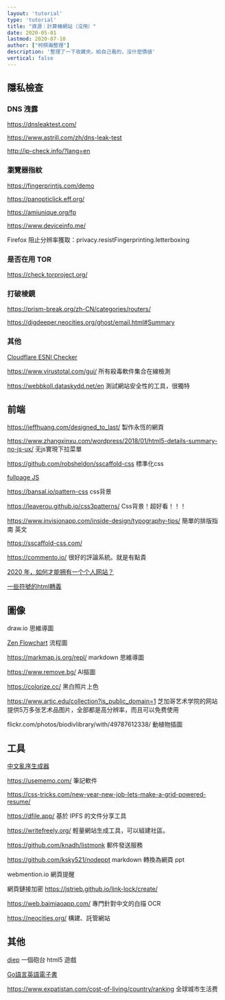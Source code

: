 ```yaml
---
layout: 'tutorial'
type: 'tutorial'
title: "資源｜計算機網站（沒用）"
date: 2020-05-01
lastmod: 2020-07-10
author: ["柯棋瀚整理"]
description: '整理了一下收藏夾。給自己看的，沒什麼價値'
vertical: false
---
```


## 隱私檢查

### DNS 洩露

https://dnsleaktest.com/

https://www.astrill.com/zh/dns-leak-test

http://ip-check.info/?lang=en

### 瀏覽器指紋

https://fingerprintjs.com/demo

https://panopticlick.eff.org/

https://amiunique.org/fp

https://www.deviceinfo.me/

Firefox 阻止分辨率獲取：privacy.resistFingerprinting.letterboxing

### 是否在用 TOR

https://check.torproject.org/

### 打破棱鏡

https://prism-break.org/zh-CN/categories/routers/

https://digdeeper.neocities.org/ghost/email.html#Summary

### 其他

[Cloudflare ESNI Checker](https://www.cloudflare.com/ssl/encrypted-sni/)

https://www.virustotal.com/gui/ 所有殺毒軟件集合在線檢測

https://webbkoll.dataskydd.net/en 測試網站安全性的工具，很獨特

## 前端

https://jeffhuang.com/designed_to_last/ 製作永恆的網頁

https://www.zhangxinxu.com/wordpress/2018/01/html5-details-summary-no-js-ux/ 无js實現下拉菜單

https://github.com/robsheldon/sscaffold-css 標準化css

[fullpage JS](https://github.com/alvarotrigo/fullPage.js/tree/master/lang/chinese)

https://bansal.io/pattern-css css背景

https://leaverou.github.io/css3patterns/  Css背景！超好看！！！

https://www.invisionapp.com/inside-design/typography-tips/ 簡單的排版指南 英文

https://sscaffold-css.com/

https://commento.io/ 很好的評論系統。就是有點貴

[2020 年，如何才能拥有一个个人网站？](https://sspai.com/post/59504)

[一些符號的html轉義](https://www.w3.org/wiki/Common_HTML_entities_used_for_typography)

## 圖像

draw.io 思維導圖

[Zen Flowchart](https://www.zenflowchart.com/) 流程圖

https://markmap.js.org/repl/ markdown 思維導圖

https://www.remove.bg/ AI摳圖

https://colorize.cc/ 黑白照片上色

https://www.artic.edu/collection?is_public_domain=1 芝加哥艺术学院的网站提供5万多张艺术品图片，全部都是高分辨率，而且可以免费使用

flickr.com/photos/biodivlibrary/with/49787612338/ 動植物插圖

## 工具

[中文亂序生成器](https://cnvoice.herokuapp.com/)

https://usememo.com/ 筆記軟件

https://css-tricks.com/new-year-new-job-lets-make-a-grid-powered-resume/

https://dfile.app/ 基於 IPFS 的文件分享工具

https://writefreely.org/ 輕量網站生成工具，可以組建社區。

https://github.com/knadh/listmonk 郵件發送服務

https://github.com/ksky521/nodeppt  markdown 轉換為網頁 ppt

webmention.io 網頁提醒

網頁鏈接加密 https://jstrieb.github.io/link-lock/create/

https://web.baimiaoapp.com/ 專門針對中文的白描 OCR

https://neocities.org/ 構建、託管網站

## 其他

[diep](https://diep.io/) 一個砲台 html5 遊戲

[Go語言英語電子書](https://www.digitalocean.com/community/books/how-to-code-in-go-ebook)

https://www.expatistan.com/cost-of-living/country/ranking 全球城市生活费